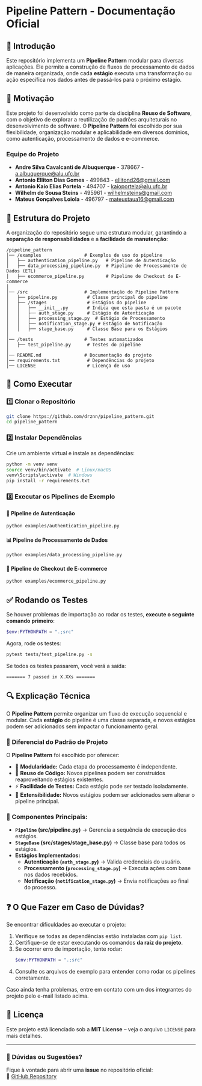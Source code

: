 # Pipeline Pattern - Documentação Oficial

## 📌 Introdução

Este repositório implementa um **Pipeline Pattern** modular para diversas aplicações. Ele permite a construção de fluxos de processamento de dados de maneira organizada, onde cada **estágio** executa uma transformação ou ação específica nos dados antes de passá-los para o próximo estágio.

## 🎯 Motivação

Este projeto foi desenvolvido como parte da disciplina **Reuso de Software**, com o objetivo de explorar a reutilização de padrões arquiteturais no desenvolvimento de software. O **Pipeline Pattern** foi escolhido por sua flexibilidade, organização modular e aplicabilidade em diversos domínios, como autenticação, processamento de dados e e-commerce.

### **Equipe do Projeto**

- **Andre Silva Cavalcanti de Albuquerque** - 378667 - a.albuquerque@alu.ufc.br
- **Antonio Elliton Dias Gomes** - 499843 - ellitond26@gmail.com 
- **Antonio Kaio Elias Portela** - 494707 - kaioportela@alu.ufc.br 
- **Wilhelm de Sousa Steins** - 495961 - wilhelmsteins@gmail.com 
- **Mateus Gonçalves Loiola** - 496797 - mateustaua16@gmail.com

## 📁 Estrutura do Projeto

A organização do repositório segue uma estrutura modular, garantindo a **separação de responsabilidades** e a **facilidade de manutenção**:

```
/pipeline_pattern
│── /examples                # Exemplos de uso do pipeline
│   ├── authentication_pipeline.py   # Pipeline de Autenticação
│   ├── data_processing_pipeline.py  # Pipeline de Processamento de Dados (ETL)
│   ├── ecommerce_pipeline.py        # Pipeline de Checkout de E-commerce
│
│── /src                     # Implementação do Pipeline Pattern
│   ├── pipeline.py           # Classe principal do pipeline
│   ├── /stages               # Estágios do pipeline
│   │   ├── __init__.py       # Indica que esta pasta é um pacote
│   │   ├── auth_stage.py     # Estágio de Autenticação
│   │   ├── processing_stage.py  # Estágio de Processamento
│   │   ├── notification_stage.py # Estágio de Notificação
│   │   ├── stage_base.py     # Classe Base para os Estágios
│
│── /tests                   # Testes automatizados
│   ├── test_pipeline.py      # Testes do pipeline
│
│── README.md                # Documentação do projeto
│── requirements.txt          # Dependências do projeto
│── LICENSE                   # Licença de uso
```

## 🚀 Como Executar

### 1️⃣ **Clonar o Repositório**
```bash
git clone https://github.com/drznn/pipeline_pattern.git
cd pipeline_pattern
```

### 2️⃣ **Instalar Dependências**
Crie um ambiente virtual e instale as dependências:
```bash
python -m venv venv
source venv/bin/activate  # Linux/macOS
venv\Scripts\activate  # Windows
pip install -r requirements.txt
```

### 3️⃣ **Executar os Pipelines de Exemplo**
#### **🔐 Pipeline de Autenticação**
```bash
python examples/authentication_pipeline.py
```

#### **📊 Pipeline de Processamento de Dados**
```bash
python examples/data_processing_pipeline.py
```

#### **🛒 Pipeline de Checkout de E-commerce**
```bash
python examples/ecommerce_pipeline.py
```

## ✅ Rodando os Testes
Se houver problemas de importação ao rodar os testes, **execute o seguinte comando primeiro**:
```powershell
$env:PYTHONPATH = ".;src"
```
Agora, rode os testes:
```bash
pytest tests/test_pipeline.py -s
```
Se todos os testes passarem, você verá a saída:
```
======= 7 passed in X.XXs =======
```

## 🔍 Explicação Técnica

O **Pipeline Pattern** permite organizar um fluxo de execução sequencial e modular. Cada **estágio** do pipeline é uma classe separada, e novos estágios podem ser adicionados sem impactar o funcionamento geral.

### 🔹 **Diferencial do Padrão de Projeto**
O **Pipeline Pattern** foi escolhido por oferecer:
- 🔄 **Modularidade:** Cada etapa do processamento é independente.
- 🚀 **Reuso de Código:** Novos pipelines podem ser construídos reaproveitando estágios existentes.
- ⚡ **Facilidade de Testes:** Cada estágio pode ser testado isoladamente.
- 🔧 **Extensibilidade:** Novos estágios podem ser adicionados sem alterar o pipeline principal.

### 🔹 **Componentes Principais:**
- **`Pipeline` (src/pipeline.py)** → Gerencia a sequência de execução dos estágios.
- **`StageBase` (src/stages/stage_base.py)** → Classe base para todos os estágios.
- **Estágios Implementados:**
  - **Autenticação (`auth_stage.py`)** → Valida credenciais do usuário.
  - **Processamento (`processing_stage.py`)** → Executa ações com base nos dados recebidos.
  - **Notificação (`notification_stage.py`)** → Envia notificações ao final do processo.

## ❓ O Que Fazer em Caso de Dúvidas?
Se encontrar dificuldades ao executar o projeto:
1. Verifique se todas as dependências estão instaladas com `pip list`.
2. Certifique-se de estar executando os comandos **da raiz do projeto**.
3. Se ocorrer erro de importação, tente rodar:
   ```powershell
   $env:PYTHONPATH = ".;src"
   ```
4. Consulte os arquivos de exemplo para entender como rodar os pipelines corretamente.

Caso ainda tenha problemas, entre em contato com um dos integrantes do projeto pelo e-mail listado acima.

## 📜 Licença
Este projeto está licenciado sob a **MIT License** – veja o arquivo `LICENSE` para mais detalhes.

---
### 🚀 **Dúvidas ou Sugestões?**
Fique à vontade para abrir uma **issue** no repositório oficial:  
🔗 [GitHub Repository](https://github.com/drznn/pipeline_pattern.git)

